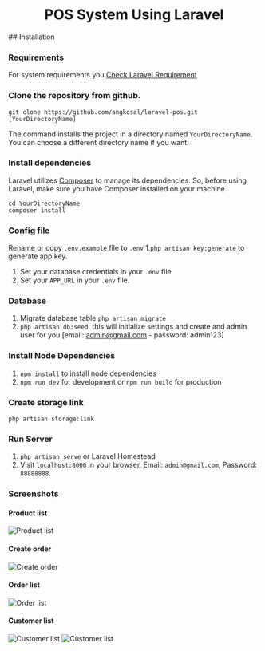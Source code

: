 <p align="center">
    <h1 align="center">POS System Using Laravel</h1>
</p>
## Installation

### Requirements

For system requirements you [Check Laravel Requirement](https://laravel.com/docs/9.x/deployment#server-requirements)

### Clone the repository from github.

    git clone https://github.com/angkosal/laravel-pos.git [YourDirectoryName]

The command installs the project in a directory named `YourDirectoryName`. You can choose a different
directory name if you want.

### Install dependencies

Laravel utilizes [Composer](https://getcomposer.org/) to manage its dependencies. So, before using Laravel, make sure you have Composer installed on your machine.

    cd YourDirectoryName
    composer install

### Config file

Rename or copy `.env.example` file to `.env` 1.`php artisan key:generate` to generate app key.

1. Set your database credentials in your `.env` file
1. Set your `APP_URL` in your `.env` file.

### Database

1. Migrate database table `php artisan migrate`
1. `php artisan db:seed`, this will initialize settings and create and admin user for you [email: admin@gmail.com  - password: admin123]

### Install Node Dependencies

1. `npm install` to install node dependencies
1. `npm run dev` for development or `npm run build` for production

### Create storage link

`php artisan storage:link`

### Run Server

1. `php artisan serve` or Laravel Homestead
1. Visit `localhost:8000` in your browser. Email: `admin@gmail.com`, Password: `88888888`.


### Screenshots

#### Product list

![Product list](https://raw.githubusercontent.com/angkosal/laravel-pos/master/screenshots/dashboard.png)

#### Create order

![Create order](https://raw.githubusercontent.com/angkosal/laravel-pos/master/screenshots/POS.png)

#### Order list

![Order list](https://raw.githubusercontent.com/angkosal/laravel-pos/master/screenshots/sales.png)

#### Customer list

![Customer list](https://raw.githubusercontent.com/angkosal/laravel-pos/master/screenshots/invoice.png)
![Customer list](https://raw.githubusercontent.com/angkosal/laravel-pos/master/screenshots/reports.png)
